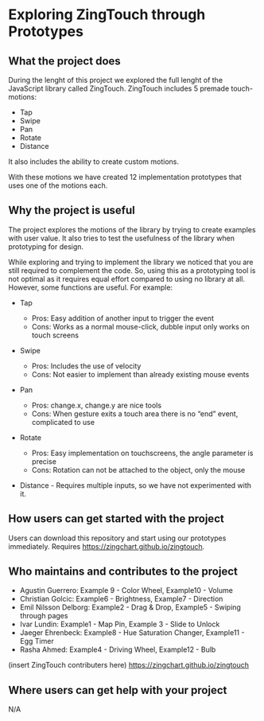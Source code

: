 # Exploring ZingTouch through Prototypes

## What the project does

During the lenght of this project we explored the full lenght of the JavaScript library called ZingTouch.
ZingTouch includes 5 premade touch-motions:
* Tap
* Swipe
* Pan
* Rotate
* Distance

It also includes the ability to create custom motions.

With these motions we have created 12 implementation prototypes that uses one of the motions each.

## Why the project is useful

The project explores the motions of the library by trying to create examples with user value.
It also tries to test the usefulness of the library when prototyping for design.

While exploring and trying to implement the library we noticed that you are still required to complement the code.
So, using this as a prototyping tool is not optimal as it requires equal effort compared to using no library at all.
However, some functions are useful. For example:

* Tap
	* Pros: Easy addition of another input to trigger the event
	* Cons: Works as a normal mouse-click, dubble input only works on touch screens

* Swipe
	* Pros: Includes the use of velocity
	* Cons: Not easier to implement than already existing mouse events

* Pan
	* Pros: change.x, change.y are nice tools
	* Cons: When gesture exits a touch area there is no “end” event, complicated to use

* Rotate
	* Pros: Easy implementation on touchscreens, the angle parameter is precise 
	* Cons: Rotation can not be attached to the object, only the mouse

* Distance - Requires multiple inputs, so we have not experimented with it.


## How users can get started with the project
Users can download this repository and start using our prototypes immediately.
Requires https://zingchart.github.io/zingtouch.


## Who maintains and contributes to the project

* Agustin Guerrero: Example 9 - Color Wheel, Example10 - Volume
* Christian Golcic: Example6 - Brightness, Example7 - Direction
* Emil Nilsson Delborg: Example2 - Drag & Drop, Example5 - Swiping through pages
* Ivar Lundin: Example1 - Map Pin, Example 3 - Slide to Unlock
* Jaeger Ehrenbeck: Example8 - Hue Saturation Changer, Example11 - Egg Timer
* Rasha Ahmed: Example4 - Driving Wheel, Example12 - Bulb

(insert ZingTouch contributers here) https://zingchart.github.io/zingtouch

## Where users can get help with your project

N/A